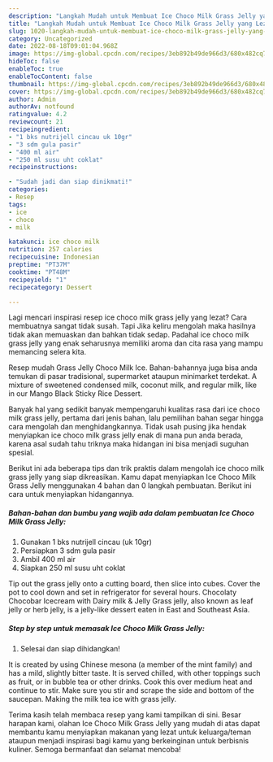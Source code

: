 ```yaml
---
description: "Langkah Mudah untuk Membuat Ice Choco Milk Grass Jelly yang Lezat Sekali, Buat Buka Puasa Bisa Manjain Lidah"
title: "Langkah Mudah untuk Membuat Ice Choco Milk Grass Jelly yang Lezat Sekali, Buat Buka Puasa Bisa Manjain Lidah"
slug: 1020-langkah-mudah-untuk-membuat-ice-choco-milk-grass-jelly-yang-lezat-sekali-buat-buka-puasa-bisa-manjain-lidah
category: Uncategorized
date: 2022-08-18T09:01:04.968Z
image: https://img-global.cpcdn.com/recipes/3eb892b49de966d3/680x482cq70/ice-choco-milk-grass-jelly-foto-resep-utama.jpg
hideToc: false
enableToc: true
enableTocContent: false
thumbnail: https://img-global.cpcdn.com/recipes/3eb892b49de966d3/680x482cq70/ice-choco-milk-grass-jelly-foto-resep-utama.jpg
cover: https://img-global.cpcdn.com/recipes/3eb892b49de966d3/680x482cq70/ice-choco-milk-grass-jelly-foto-resep-utama.jpg
author: Admin
authorAv: notfound
ratingvalue: 4.2
reviewcount: 21
recipeingredient:
- "1 bks nutrijell cincau uk 10gr"
- "3 sdm gula pasir"
- "400 ml air"
- "250 ml susu uht coklat"
recipeinstructions:

- "Sudah jadi dan siap dinikmati!"
categories:
- Resep
tags:
- ice
- choco
- milk

katakunci: ice choco milk 
nutrition: 257 calories
recipecuisine: Indonesian
preptime: "PT37M"
cooktime: "PT48M"
recipeyield: "1"
recipecategory: Dessert

---
```



Lagi mencari inspirasi resep ice choco milk grass jelly yang lezat? Cara membuatnya sangat tidak susah. Tapi Jika keliru mengolah maka hasilnya tidak akan memuaskan dan bahkan tidak sedap. Padahal ice choco milk grass jelly yang enak seharusnya memiliki aroma dan cita rasa yang mampu memancing selera kita.


Resep mudah Grass Jelly Choco Milk Ice. Bahan-bahannya juga bisa anda temukan di pasar tradisional, supermarket ataupun minimarket terdekat. A mixture of sweetened condensed milk, coconut milk, and regular milk, like in our Mango Black Sticky Rice Dessert.

Banyak hal yang sedikit banyak mempengaruhi kualitas rasa dari ice choco milk grass jelly, pertama dari jenis bahan, lalu pemilihan bahan segar hingga cara mengolah dan menghidangkannya. Tidak usah pusing jika hendak menyiapkan ice choco milk grass jelly enak di mana pun anda berada, karena asal sudah tahu triknya maka hidangan ini bisa menjadi suguhan spesial.


Berikut ini ada beberapa tips dan trik praktis dalam mengolah ice choco milk grass jelly yang siap dikreasikan. Kamu dapat menyiapkan Ice Choco Milk Grass Jelly menggunakan 4 bahan dan 0 langkah pembuatan. Berikut ini cara untuk menyiapkan hidangannya.

<!--inarticleads1-->

##### Bahan-bahan dan bumbu yang wajib ada dalam pembuatan Ice Choco Milk Grass Jelly:

1. Gunakan 1 bks nutrijell cincau (uk 10gr)
1. Persiapkan 3 sdm gula pasir
1. Ambil 400 ml air
1. Siapkan 250 ml susu uht coklat


Tip out the grass jelly onto a cutting board, then slice into cubes. Cover the pot to cool down and set in refrigerator for several hours. Chocolaty Chocobar Icecream with Dairy milk &amp; Jelly Grass jelly, also known as leaf jelly or herb jelly, is a jelly-like dessert eaten in East and Southeast Asia. 

<!--inarticleads2-->

##### Step by step untuk memasak Ice Choco Milk Grass Jelly:


1. Selesai dan siap dihidangkan!

It is created by using Chinese mesona (a member of the mint family) and has a mild, slightly bitter taste. It is served chilled, with other toppings such as fruit, or in bubble tea or other drinks. Cook this over medium heat and continue to stir. Make sure you stir and scrape the side and bottom of the saucepan. Making the milk tea ice with grass jelly. 

Terima kasih telah membaca resep yang kami tampilkan di sini. Besar harapan kami, olahan Ice Choco Milk Grass Jelly yang mudah di atas dapat membantu kamu menyiapkan makanan yang lezat untuk keluarga/teman ataupun menjadi inspirasi bagi kamu yang berkeinginan untuk berbisnis kuliner. Semoga bermanfaat dan selamat mencoba!
